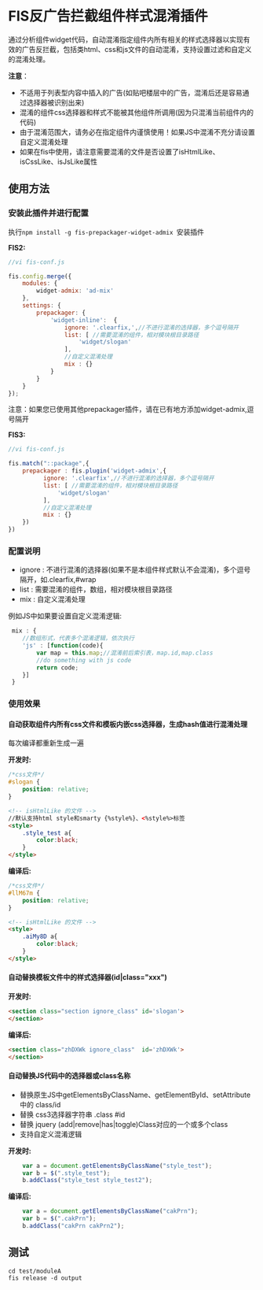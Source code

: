 FIS反广告拦截组件样式混淆插件
=============================

通过分析组件widget代码，自动混淆指定组件内所有相关的样式选择器以实现有效的广告反拦截，包括类html、css和js文件的自动混淆，支持设置过滤和自定义的混淆处理。

**注意**：

 - 不适用于列表型内容中插入的广告(如贴吧楼层中的广告，混淆后还是容易通过选择器被识别出来)
 - 混淆的组件css选择器和样式不能被其他组件所调用(因为只混淆当前组件内的代码)
 - 由于混淆范围大，请务必在指定组件内谨慎使用！如果JS中混淆不充分请设置自定义混淆处理
 - 如果在fis中使用，请注意需要混淆的文件是否设置了isHtmlLike、isCssLike、isJsLike属性

## 使用方法

### 安装此插件并进行配置

执行`npm install -g fis-prepackager-widget-admix `安装插件

**FIS2:**

```javascript
//vi fis-conf.js

fis.config.merge({
    modules: {
        widget-admix: 'ad-mix'
    },
    settings: {
        prepackager: {
            'widget-inline':  {
                ignore: '.clearfix,',//不进行混淆的选择器，多个逗号隔开
                list: [ //需要混淆的组件，相对模块根目录路径
                    'widget/slogan'
                ],
                //自定义混淆处理
                mix : {}
            }
        }
    }
});
```

注意：如果您已使用其他prepackager插件，请在已有地方添加widget-admix,逗号隔开


**FIS3:**


```javascript
//vi fis-conf.js

fis.match("::package",{
    prepackager : fis.plugin('widget-admix',{
          ignore: '.clearfix',//不进行混淆的选择器，多个逗号隔开
          list: [ //需要混淆的组件，相对模块根目录路径
              'widget/slogan'
          ],
          //自定义混淆处理
          mix : {}
    })
})
```

### 配置说明

- ignore : 不进行混淆的选择器(如果不是本组件样式默认不会混淆)，多个逗号隔开，如.clearfix,#wrap
- list : 需要混淆的组件，数组，相对模块根目录路径
- mix : 自定义混淆处理

例如JS中如果要设置自定义混淆逻辑:

```javascript
 mix : {
    //数组形式，代表多个混淆逻辑，依次执行
    'js' : [function(code){
        var map = this.map;//混淆前后索引表，map.id,map.class
        //do something with js code
        return code;
    }]
 }
```


### 使用效果

#### 自动获取组件内所有css文件和模板内嵌css选择器，生成hash值进行混淆处理

每次编译都重新生成一遍

**开发时:**

```css
/*css文件*/
#slogan {
    position: relative;
}
```

```html
<!-- isHtmlLike 的文件 -->
//默认支持html style和smarty {%style%}、<%style%>标签
<style>
    .style_test a{
        color:black;
    }
</style>

```

**编译后:**

```css
/*css文件*/
#llM67m {
    position: relative;
}
```

```html
<!-- isHtmlLike 的文件 -->
<style>
    .aiMy8D a{
        color:black;
    }
</style>

```

#### 自动替换模板文件中的样式选择器(id|class="xxx")

**开发时:**

```html
<section class="section ignore_class" id='slogan'>
</section>

```

**编译后:**


```html
<section class="zhDXWk ignore_class"  id='zhDXWk'>
</section>

```

#### 自动替换JS代码中的选择器或class名称

 - 替换原生JS中getElementsByClassName、getElementById、setAttribute中的 class/id
 - 替换 css3选择器字符串 .class #id
 - 替换 jquery (add|remove|has|toggle)Class对应的一个或多个class
 - 支持自定义混淆逻辑


**开发时:**

```javascript
    var a = document.getElementsByClassName("style_test");
    var b = $(".style_test");
    b.addClass("style_test style_test2");
```

**编译后:**

```javascript
    var a = document.getElementsByClassName("cakPrn");
    var b = $(".cakPrn");
    b.addClass("cakPrn cakPrn2");
```

## 测试

```
cd test/moduleA
fis release -d output
```
